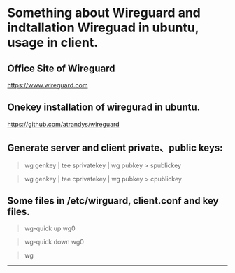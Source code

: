 # Something about Wireguard and indtallation Wireguad in ubuntu, usage in client.

## Office Site of Wireguard

https://www.wireguard.com

## Onekey installation of wiregurad in ubuntu. 

https://github.com/atrandys/wireguard


## Generate server and client private、public keys:

   > wg genkey | tee sprivatekey | wg pubkey > spublickey
   
   > wg genkey | tee cprivatekey | wg pubkey > cpublickey
   
## Some files in /etc/wirguard, client.conf and key files.

> wg-quick up wg0

> wg-quick down wg0

> wg

----------


